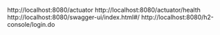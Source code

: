 http://localhost:8080/actuator
http://localhost:8080/actuator/health
http://localhost:8080/swagger-ui/index.html#/
http://localhost:8080/h2-console/login.do